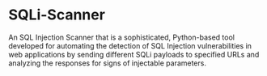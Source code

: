 # SQLi-Scanner
An SQL Injection Scanner that is a sophisticated, Python-based tool developed for automating the detection of SQL Injection vulnerabilities in web applications by sending different SQLi payloads to specified URLs and analyzing the responses for signs of injectable parameters. 
